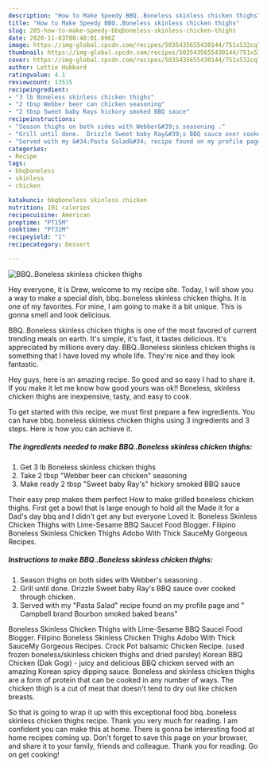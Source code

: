 ```yaml
---
description: "How to Make Speedy BBQ..Boneless skinless chicken thighs"
title: "How to Make Speedy BBQ..Boneless skinless chicken thighs"
slug: 205-how-to-make-speedy-bbqboneless-skinless-chicken-thighs
date: 2020-11-03T08:40:01.696Z
image: https://img-global.cpcdn.com/recipes/5035435655430144/751x532cq70/bbqboneless-skinless-chicken-thighs-recipe-main-photo.jpg
thumbnail: https://img-global.cpcdn.com/recipes/5035435655430144/751x532cq70/bbqboneless-skinless-chicken-thighs-recipe-main-photo.jpg
cover: https://img-global.cpcdn.com/recipes/5035435655430144/751x532cq70/bbqboneless-skinless-chicken-thighs-recipe-main-photo.jpg
author: Lettie Hubbard
ratingvalue: 4.1
reviewcount: 13515
recipeingredient:
- "3 lb Boneless skinless chicken thighs"
- "2 tbsp Webber beer can chicken seasoning"
- "2 tbsp Sweet baby Rays hickory smoked BBQ sauce"
recipeinstructions:
- "Season thighs on both sides with Webber&#39;s seasoning ."
- "Grill until done.  Drizzle Sweet baby Ray&#39;s BBQ sauce over cooked through chicken."
- "Served with my &#34;Pasta Salad&#34; recipe found on my profile page  and &#34; Campbell brand Bourbon smoked baked beans&#34;"
categories:
- Recipe
tags:
- bbqboneless
- skinless
- chicken

katakunci: bbqboneless skinless chicken 
nutrition: 191 calories
recipecuisine: American
preptime: "PT15M"
cooktime: "PT32M"
recipeyield: "1"
recipecategory: Dessert

---
```



![BBQ..Boneless skinless chicken thighs](https://img-global.cpcdn.com/recipes/5035435655430144/751x532cq70/bbqboneless-skinless-chicken-thighs-recipe-main-photo.jpg)

Hey everyone, it is Drew, welcome to my recipe site. Today, I will show you a way to make a special dish, bbq..boneless skinless chicken thighs. It is one of my favorites. For mine, I am going to make it a bit unique. This is gonna smell and look delicious.

BBQ..Boneless skinless chicken thighs is one of the most favored of current trending meals on earth. It's simple, it's fast, it tastes delicious. It's appreciated by millions every day. BBQ..Boneless skinless chicken thighs is something that I have loved my whole life. They're nice and they look fantastic.

Hey guys, here is an amazing recipe. So good and so easy I had to share it. If you make it let me know how good yours was ok!! Boneless, skinless chicken thighs are inexpensive, tasty, and easy to cook.


To get started with this recipe, we must first prepare a few ingredients. You can have bbq..boneless skinless chicken thighs using 3 ingredients and 3 steps. Here is how you can achieve it.

<!--inarticleads1-->

##### The ingredients needed to make BBQ..Boneless skinless chicken thighs:

1. Get 3 lb Boneless skinless chicken thighs
1. Take 2 tbsp &#34;Webber beer can chicken&#34; seasoning
1. Make ready 2 tbsp &#34;Sweet baby Ray&#39;s&#34; hickory smoked BBQ sauce


Their easy prep makes them perfect How to make grilled boneless chicken thighs. First get a bowl that is large enough to hold all the Made it for a Dad&#39;s day bbq and I didn&#39;t get any but everyone Loved it. Boneless Skinless Chicken Thighs with Lime-Sesame BBQ SauceI Food Blogger. Filipino Boneless Skinless Chicken Thighs Adobo With Thick SauceMy Gorgeous Recipes. 

<!--inarticleads2-->

##### Instructions to make BBQ..Boneless skinless chicken thighs:

1. Season thighs on both sides with Webber&#39;s seasoning .
1. Grill until done.  Drizzle Sweet baby Ray&#39;s BBQ sauce over cooked through chicken.
1. Served with my &#34;Pasta Salad&#34; recipe found on my profile page  and &#34; Campbell brand Bourbon smoked baked beans&#34;


Boneless Skinless Chicken Thighs with Lime-Sesame BBQ SauceI Food Blogger. Filipino Boneless Skinless Chicken Thighs Adobo With Thick SauceMy Gorgeous Recipes. Crock Pot balsamic Chicken Recipe. (used frozen boneless/skinless chicken thighs and dried parsley) Korean BBQ Chicken (Dak Gogi) - juicy and delicious BBQ chicken served with an amazing Korean spicy dipping sauce. Boneless and skinless chicken thighs are a form of protein that can be cooked in any number of ways. The chicken thigh is a cut of meat that doesn&#39;t tend to dry out like chicken breasts. 

So that is going to wrap it up with this exceptional food bbq..boneless skinless chicken thighs recipe. Thank you very much for reading. I am confident you can make this at home. There is gonna be interesting food at home recipes coming up. Don't forget to save this page on your browser, and share it to your family, friends and colleague. Thank you for reading. Go on get cooking!
